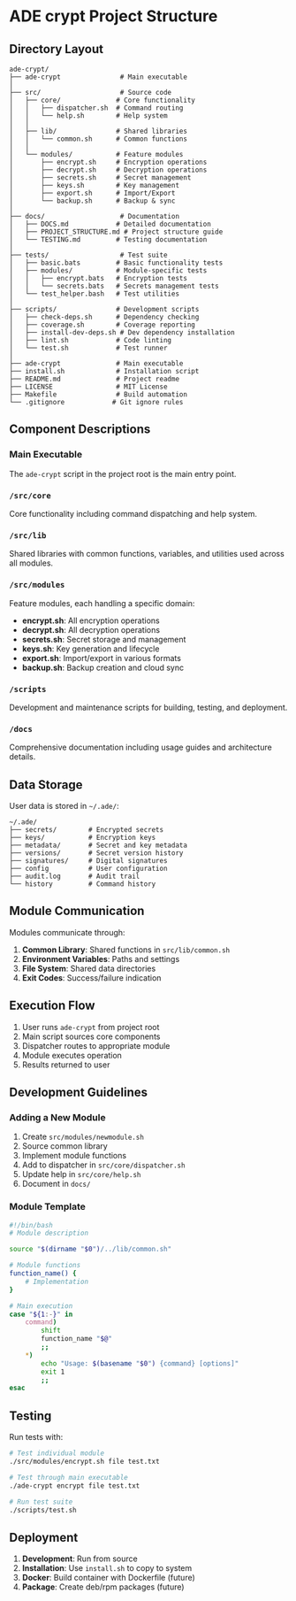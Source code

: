 # ADE crypt Project Structure

## Directory Layout

```
ade-crypt/
├── ade-crypt               # Main executable
│
├── src/                    # Source code
│   ├── core/              # Core functionality
│   │   ├── dispatcher.sh  # Command routing
│   │   └── help.sh        # Help system
│   │
│   ├── lib/               # Shared libraries
│   │   └── common.sh      # Common functions
│   │
│   └── modules/           # Feature modules
│       ├── encrypt.sh     # Encryption operations
│       ├── decrypt.sh     # Decryption operations
│       ├── secrets.sh     # Secret management
│       ├── keys.sh        # Key management
│       ├── export.sh      # Import/Export
│       └── backup.sh      # Backup & sync
│
├── docs/                   # Documentation
│   ├── DOCS.md            # Detailed documentation
│   ├── PROJECT_STRUCTURE.md # Project structure guide
│   └── TESTING.md         # Testing documentation
│
├── tests/                  # Test suite
│   ├── basic.bats         # Basic functionality tests
│   ├── modules/           # Module-specific tests
│   │   ├── encrypt.bats   # Encryption tests
│   │   └── secrets.bats   # Secrets management tests
│   └── test_helper.bash   # Test utilities
│
├── scripts/               # Development scripts
│   ├── check-deps.sh      # Dependency checking
│   ├── coverage.sh        # Coverage reporting
│   ├── install-dev-deps.sh # Dev dependency installation
│   ├── lint.sh            # Code linting
│   └── test.sh            # Test runner
│
├── ade-crypt              # Main executable
├── install.sh             # Installation script
├── README.md              # Project readme
├── LICENSE                # MIT License
├── Makefile               # Build automation
└── .gitignore            # Git ignore rules
```

## Component Descriptions

### Main Executable
The `ade-crypt` script in the project root is the main entry point.

### `/src/core`
Core functionality including command dispatching and help system.

### `/src/lib`
Shared libraries with common functions, variables, and utilities used across all modules.

### `/src/modules`
Feature modules, each handling a specific domain:
- **encrypt.sh**: All encryption operations
- **decrypt.sh**: All decryption operations
- **secrets.sh**: Secret storage and management
- **keys.sh**: Key generation and lifecycle
- **export.sh**: Import/export in various formats
- **backup.sh**: Backup creation and cloud sync

### `/scripts`
Development and maintenance scripts for building, testing, and deployment.

### `/docs`
Comprehensive documentation including usage guides and architecture details.

## Data Storage

User data is stored in `~/.ade/`:

```
~/.ade/
├── secrets/        # Encrypted secrets
├── keys/           # Encryption keys
├── metadata/       # Secret and key metadata
├── versions/       # Secret version history
├── signatures/     # Digital signatures
├── config          # User configuration
├── audit.log       # Audit trail
└── history         # Command history
```

## Module Communication

Modules communicate through:
1. **Common Library**: Shared functions in `src/lib/common.sh`
2. **Environment Variables**: Paths and settings
3. **File System**: Shared data directories
4. **Exit Codes**: Success/failure indication

## Execution Flow

1. User runs `ade-crypt` from project root
2. Main script sources core components
3. Dispatcher routes to appropriate module
4. Module executes operation
5. Results returned to user

## Development Guidelines

### Adding a New Module

1. Create `src/modules/newmodule.sh`
2. Source common library
3. Implement module functions
4. Add to dispatcher in `src/core/dispatcher.sh`
5. Update help in `src/core/help.sh`
6. Document in `docs/`

### Module Template

```bash
#!/bin/bash
# Module description

source "$(dirname "$0")/../lib/common.sh"

# Module functions
function_name() {
    # Implementation
}

# Main execution
case "${1:-}" in
    command)
        shift
        function_name "$@"
        ;;
    *)
        echo "Usage: $(basename "$0") {command} [options]"
        exit 1
        ;;
esac
```

## Testing

Run tests with:
```bash
# Test individual module
./src/modules/encrypt.sh file test.txt

# Test through main executable
./ade-crypt encrypt file test.txt

# Run test suite
./scripts/test.sh
```

## Deployment

1. **Development**: Run from source
2. **Installation**: Use `install.sh` to copy to system
3. **Docker**: Build container with Dockerfile (future)
4. **Package**: Create deb/rpm packages (future)